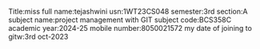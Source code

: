 Title:miss
full name:tejashwini
usn:1WT23CS048
semester:3rd
section:A
subject name:project management with GIT
subject code:BCS358C
academic year:2024-25
mobile number:8050021572
my date of joining to gitw:3rd oct-2023

